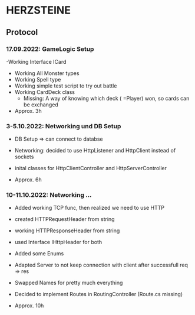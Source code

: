 # HERZSTEINE

## Protocol

### 17.09.2022: GameLogic Setup
 -Working Interface ICard 
 - Working All Monster types 
 - Working Spell type
 - Working simple test script to try out battle
 - Working CardDeck class
	- Missing:	A way of knowing which deck ( =Player) won, 
				so cards can be exchanged
 - Approx. 3h

### 3-5.10.2022: Networking und DB Setup
 - DB Setup => can connect to databse
 - Networking: decided to use HttpListener and HttpClient instead of sockets
 - inital classes for HttpClientController and HttpServerController

 - Approx. 6h

### 10-11.10.2022: Networking ...
- Added working TCP func, then realized we need to use HTTP
- created HTTPRequestHeader from string
- working HTTPResponseHeader from string
- used Interface IHttpHeader for both
- Added some Enums
- Adapted Server to not keep connection with client after successfull req => res
- Swapped Names for pretty much everything
- Decided to implement Routes in RoutingController (Route.cs missing)

- Approx. 10h